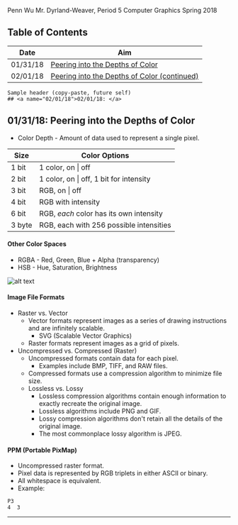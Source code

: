 Penn Wu
Mr. Dyrland-Weaver, Period 5
Computer Graphics
Spring 2018

## Table of Contents
| Date     | Aim                                                                  |
| -------- | -------------------------------------------------------------------- |
| 01/31/18 | <a href="#01/31/18">Peering into the Depths of Color</a>             |
| 02/01/18 | <a href="#01/31/18">Peering into the Depths of Color (continued)</a> |

```
Sample header (copy-paste, future self)
## <a name="02/01/18">02/01/18: </a>
```

## <a name="01/31/18">01/31/18: Peering into the Depths of Color</a>

* Color Depth - Amount of data used to represent a single pixel.

| Size   | Color Options                           |
| ------ | --------------------------------------- |
| 1 bit  | 1 color, on \| off                      |
| 2 bit  | 1 color, on \| off, 1 bit for intensity |
| 3 bit  | RGB, on \| off                          |
| 4 bit  | RGB with intensity                      |
| 6 bit  | RGB, _each_ color has its own intensity |
| 3 byte | RGB, each with 256 possible intensities |

#### Other Color Spaces
* RGBA - Red, Green, Blue + Alpha (transparency)
* HSB - Hue, Saturation, Brightness

![alt text](http://www.tomjewett.com/colors/hsb.jpg "Nifty!")

#### Image File Formats
* Raster vs. Vector
	* Vector formats represent images as a series of drawing instructions and are infinitely scalable.
		* SVG (Scalable Vector Graphics)
	* Raster formats represent images as a grid of pixels.
* Uncompressed vs. Compressed (Raster)
	* Uncompressed formats contain data for each pixel.
		* Examples include BMP, TIFF, and RAW files.
	* Compressed formats use a compression algorithm to minimize file size.
	* Lossless vs. Lossy
		* Lossless compression algorithms contain enough information to exactly recreate the original image.
		* Lossless algorithms include PNG and GIF.
		* Lossy compression algorithms don't retain all the details of the original image.
		* The most commonplace lossy algorithm is JPEG.

#### PPM (Portable PixMap)
* Uncompressed raster format.
* Pixel data is represented by RGB triplets in either ASCII or binary.
* All whitespace is equivalent.
* Example:
```
P3
4  3
```

---

